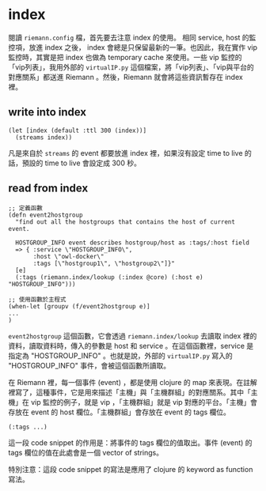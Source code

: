# index

閱讀 `riemann.config` 檔，首先要去注意 index 的使用。 相同 service, host 的監控項，放進 index 之後， index 會總是只保留最新的一筆。也因此，我在實作 vip 監控時，其實是把 index 也做為 temporary cache 來使用。一些 vip 監控的「vip列表」，我用外部的 `virtualIP.py` 這個檔案，將「vip列表」、「vip與平台的對應關系」都送進 Riemann 。然後，Riemann 就會將這些資訊暫存在 index 裡。

## write into index
```
(let [index (default :ttl 300 (index))]
  (streams index))
```
凡是來自於 `streams` 的 event 都要放進 index 裡，如果沒有設定 time to live 的話，預設的 time to live 會設定成 300 秒。

## read from index
```
;; 定義函數
(defn event2hostgroup
  "find out all the hostgroups that contains the host of current event.

  HOSTGROUP_INFO event describes hostgroup/host as :tags/:host field
  => { :service \"HOSTGROUP_INFO\",
       :host \"owl-docker\"
       :tags [\"hostgroup1\", \"hostgroup2\"]}"
  [e]
  (:tags (riemann.index/lookup (:index @core) (:host e) "HOSTGROUP_INFO")))

;; 使用函數於主程式 
(when-let [groupv (f/event2hostgroup e)]
...
)
```

`event2hostgroup` 這個函數，它會透過 `riemann.index/lookup` 去讀取 index 裡的資料，讀取資料時，傳入的參數是 host 和 service 。在這個函數裡，service 是指定為 "HOSTGROUP_INFO" 。也就是說，外部的 `virtualIP.py` 寫入的 "HOSTGROUP_INFO" 事件，會被這個函數所讀取。

在 Riemann 裡，每一個事件 (event) ，都是使用 clojure 的 map 來表現。在註解裡寫了，這種事件，它是用來描述「主機」與「主機群組」的對應關系。其中「主機」在 vip 監控的例子，就是 vip ，「主機群組」就是 vip 對應的平台。「主機」會存放在 event 的 host 欄位。「主機群組」會存放在 event 的 tags 欄位。

```
(:tags ...)
```
這一段 code snippet 的作用是：將事件的 tags 欄位的值取出。事件 (event) 的 tags 欄位的值在此處會是一個 vector of strings。

特別注意：這段 code snippet 的寫法是應用了 clojure 的 keyword as function 寫法。
